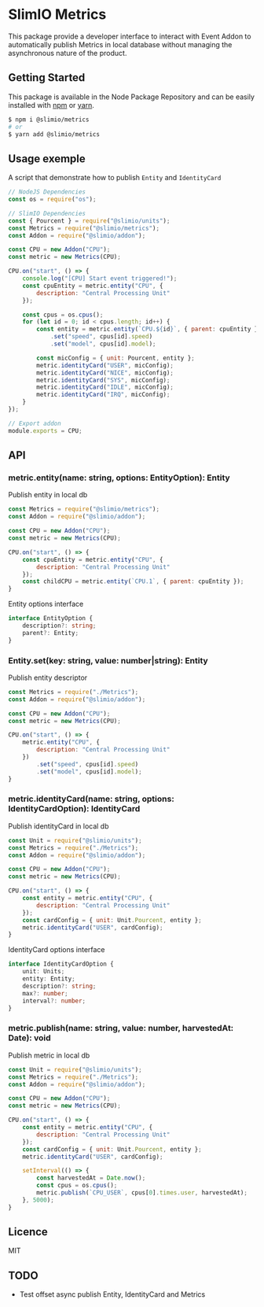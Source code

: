 # SlimIO Metrics
This package provide a developer interface to interact with Event Addon to automatically publish Metrics in local database without managing the asynchronous nature of the product.

## Getting Started

This package is available in the Node Package Repository and can be easily installed with [npm](https://docs.npmjs.com/getting-started/what-is-npm) or [yarn](https://yarnpkg.com).

```bash
$ npm i @slimio/metrics
# or
$ yarn add @slimio/metrics
```

## Usage exemple
A script that demonstrate how to publish `Entity` and `IdentityCard`

```js
// NodeJS Dependencies
const os = require("os");

// SlimIO Dependencies
const { Pourcent } = require("@slimio/units");
const Metrics = require("@slimio/metrics");
const Addon = require("@slimio/addon");

const CPU = new Addon("CPU");
const metric = new Metrics(CPU);

CPU.on("start", () => {
    console.log("[CPU] Start event triggered!");
    const cpuEntity = metric.entity("CPU", {
        description: "Central Processing Unit"
    });

    const cpus = os.cpus();
    for (let id = 0; id < cpus.length; id++) {
        const entity = metric.entity(`CPU.${id}`, { parent: cpuEntity })
            .set("speed", cpus[id].speed)
            .set("model", cpus[id].model);

        const micConfig = { unit: Pourcent, entity };
        metric.identityCard("USER", micConfig);
        metric.identityCard("NICE", micConfig);
        metric.identityCard("SYS", micConfig);
        metric.identityCard("IDLE", micConfig);
        metric.identityCard("IRQ", micConfig);
    }
});

// Export addon
module.exports = CPU;
```
## API

### metric.entity(name: string, options: EntityOption): Entity
Publish entity in local db

```js
const Metrics = require("@slimio/metrics");
const Addon = require("@slimio/addon");

const CPU = new Addon("CPU");
const metric = new Metrics(CPU);

CPU.on("start", () => {
    const cpuEntity = metric.entity("CPU", {
        description: "Central Processing Unit"
    });
    const childCPU = metric.entity(`CPU.1`, { parent: cpuEntity });
}
```

Entity options interface
```typescript
interface EntityOption {
    description?: string;
    parent?: Entity;
}
```

### Entity.set(key: string, value: number|string): Entity
Publish entity descriptor
```js
const Metrics = require("./Metrics");
const Addon = require("@slimio/addon");

const CPU = new Addon("CPU");
const metric = new Metrics(CPU);

CPU.on("start", () => {
    metric.entity("CPU", {
        description: "Central Processing Unit"
    })
        .set("speed", cpus[id].speed)
        .set("model", cpus[id].model);
}
```

### metric.identityCard(name: string, options: IdentityCardOption): IdentityCard
Publish identityCard in local db
```js
const Unit = require("@slimio/units");
const Metrics = require("./Metrics");
const Addon = require("@slimio/addon");

const CPU = new Addon("CPU");
const metric = new Metrics(CPU);

CPU.on("start", () => {
    const entity = metric.entity("CPU", {
        description: "Central Processing Unit"
    });
    const cardConfig = { unit: Unit.Pourcent, entity };
    metric.identityCard("USER", cardConfig);
}
```

IdentityCard options interface
```typescript
interface IdentityCardOption {
    unit: Units;
    entity: Entity;
    description?: string;
    max?: number;
    interval?: number;
}
```

### metric.publish(name: string, value: number, harvestedAt: Date): void
Publish metric in local db
```js
const Unit = require("@slimio/units");
const Metrics = require("./Metrics");
const Addon = require("@slimio/addon");

const CPU = new Addon("CPU");
const metric = new Metrics(CPU);

CPU.on("start", () => {
    const entity = metric.entity("CPU", {
        description: "Central Processing Unit"
    });
    const cardConfig = { unit: Unit.Pourcent, entity };
    metric.identityCard("USER", cardConfig);

    setInterval(() => {
        const harvestedAt = Date.now();
        const cpus = os.cpus();
        metric.publish(`CPU_USER`, cpus[0].times.user, harvestedAt);
    }, 5000);
}
```

## Licence

MIT

## TODO

- Test offset async publish Entity, IdentityCard and Metrics
